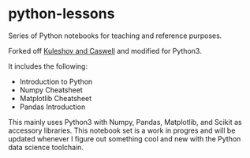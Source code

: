 # python-lessons
Series of Python notebooks for teaching and reference purposes.

Forked off [Kuleshov and Caswell](https://github.com/kuleshov/cs228-material/blob/master/tutorials/python/cs228-python-tutorial.ipynb) and modified for Python3.

It includes the following:
* Introduction to Python
* Numpy Cheatsheet
* Matplotlib Cheatsheet
* Pandas Introduction

This mainly uses Python3 with Numpy, Pandas, Matplotlib, and Scikit as accessory libraries. This notebook set is a work in progres and will be updated whenever I figure out something cool and new with the Python data science toolchain.